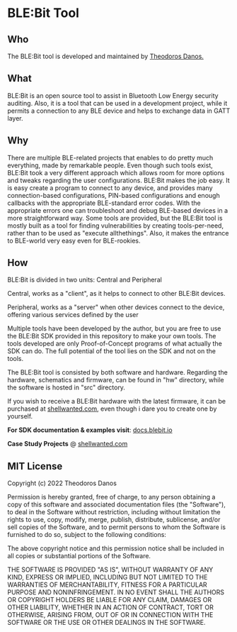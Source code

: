 # BLE:Bit Tool

## Who

The BLE:Bit tool is developed and maintained by [Theodoros Danos.](https://twitter.com/fand0mas) 

## What

BLE:Bit is an open source tool to assist in Bluetooth Low Energy security auditing. Also, it is a tool that can be used in a development project, while it permits a connection to any BLE device and helps to exchange data in GATT layer.

## Why

There are multiple BLE-related projects that enables to do pretty much everything, made by remarkable people. Even though such tools exist, BLE:Bit took a very different approach which allows room for more options and tweaks regarding the user configurations. BLE:Bit makes the job easy. It is easy create a program to connect to any device, and provides many connection-based configurations, PIN-based configurations and enough callbacks with the appropriate BLE-standard error codes. With the appropriate errors one can troubleshoot and debug BLE-based devices in a more straightforward way. Some tools are provided, but the BLE:Bit tool is mostly built as a tool for finding vulnerabilities by creating tools-per-need, rather than to be used as "execute allthethings". Also, it makes the entrance to BLE-world very easy even for BLE-rookies.

## How

BLE:Bit is divided in two units: Central and Peripheral

Central, works as a "client", as it helps to connect to other BLE:Bit devices.

Peripheral, works as a "server" when other devices connect to the device, offering various services defined by the user

Multiple tools have been developed by the author, but you are free to use the BLE:Bit SDK provided in this repository to make your own tools. The tools developed are only Proof-of-Concept programs of what actually the SDK can do. The full potential of the tool lies on the SDK and not on the tools.

The BLE:Bit tool is consisted by both software and hardware. Regarding the hardware, schematics and firmware, can be found in "hw" directory, while the software is hosted in "src" directory.

If you wish to receive a BLE:Bit hardware with the latest firmware, it can be purchased at [shellwanted.com](https://shop.shellwanted.com/), even though i dare you to create one by yourself.

**For SDK documentation & examples visit**: [docs.blebit.io](https://docs.blebit.io)

**Case Study Projects** @ [shellwanted.com](https://shellwanted.com)

## MIT License

Copyright (c) 2022 Theodoros Danos

Permission is hereby granted, free of charge, to any person obtaining a copy
of this software and associated documentation files (the "Software"), to deal
in the Software without restriction, including without limitation the rights
to use, copy, modify, merge, publish, distribute, sublicense, and/or sell
copies of the Software, and to permit persons to whom the Software is
furnished to do so, subject to the following conditions:

The above copyright notice and this permission notice shall be included in all
copies or substantial portions of the Software.

THE SOFTWARE IS PROVIDED "AS IS", WITHOUT WARRANTY OF ANY KIND, EXPRESS OR
IMPLIED, INCLUDING BUT NOT LIMITED TO THE WARRANTIES OF MERCHANTABILITY,
FITNESS FOR A PARTICULAR PURPOSE AND NONINFRINGEMENT. IN NO EVENT SHALL THE
AUTHORS OR COPYRIGHT HOLDERS BE LIABLE FOR ANY CLAIM, DAMAGES OR OTHER
LIABILITY, WHETHER IN AN ACTION OF CONTRACT, TORT OR OTHERWISE, ARISING FROM,
OUT OF OR IN CONNECTION WITH THE SOFTWARE OR THE USE OR OTHER DEALINGS IN THE
SOFTWARE.
